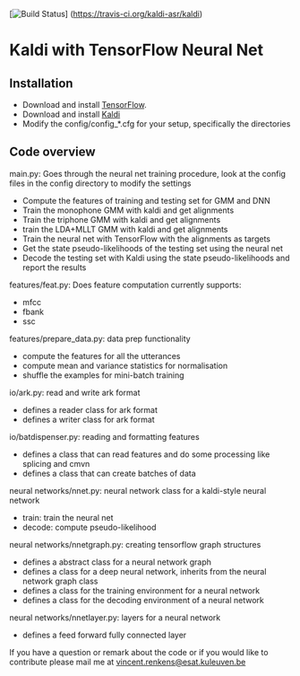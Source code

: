 [![Build Status](https://travis-ci.org/kaldi-asr/kaldi.svg?branch=master)]
(https://travis-ci.org/kaldi-asr/kaldi)

Kaldi with TensorFlow Neural Net
================================

Installation
--------------------------

- Download and install [TensorFlow](https://www.tensorflow.org/versions/0.6.0/get_started/os_setup.html#download-and-setup).
- Download and install [Kaldi](https://github.com/kaldi-asr/kaldi)
- Modify the config/config_*.cfg for your setup, specifically the directories

Code overview
--------------------------

main.py: Goes through the neural net training procedure, look at the config files in the config directory to modify the settings
- Compute the features of training and testing set for GMM and DNN
- Train the monophone GMM with kaldi and get alignments
- Train the triphone GMM with kaldi and get alignments
- train the LDA+MLLT GMM with kaldi and get alignments
- Train the neural net with TensorFlow with the alignments as targets
- Get the state pseudo-likelihoods of the testing set using the neural net
- Decode the testing set with Kaldi using the state pseudo-likelihoods and report the results

features/feat.py: Does feature computation currently supports:
- mfcc
- fbank
- ssc

features/prepare_data.py: data prep functionality
- compute the features for all the utterances
- compute mean and variance statistics for normalisation
- shuffle the examples for mini-batch training

io/ark.py: read and write ark format
- defines a reader class for ark format
- defines a writer class for ark format

io/batdispenser.py: reading and formatting features 
- defines a class that can read features and do some processing like splicing and cmvn
- defines a class that can create batches of data 

neural networks/nnet.py: neural network class for a kaldi-style neural network 
- train: train the neural net 
- decode: compute pseudo-likelihood

neural networks/nnetgraph.py: creating tensorflow graph structures
- defines a abstract class for a neural network graph
- defines a class for a deep neural network, inherits from the neural network graph class
- defines a class for the training environment for a neural network
- defines a class for the decoding environment of a neural network

neural networks/nnetlayer.py: layers for a neural network
- defines a feed forward fully connected layer

If you have a question or remark about the code or if you would like to contribute please mail me at vincent.renkens@esat.kuleuven.be

